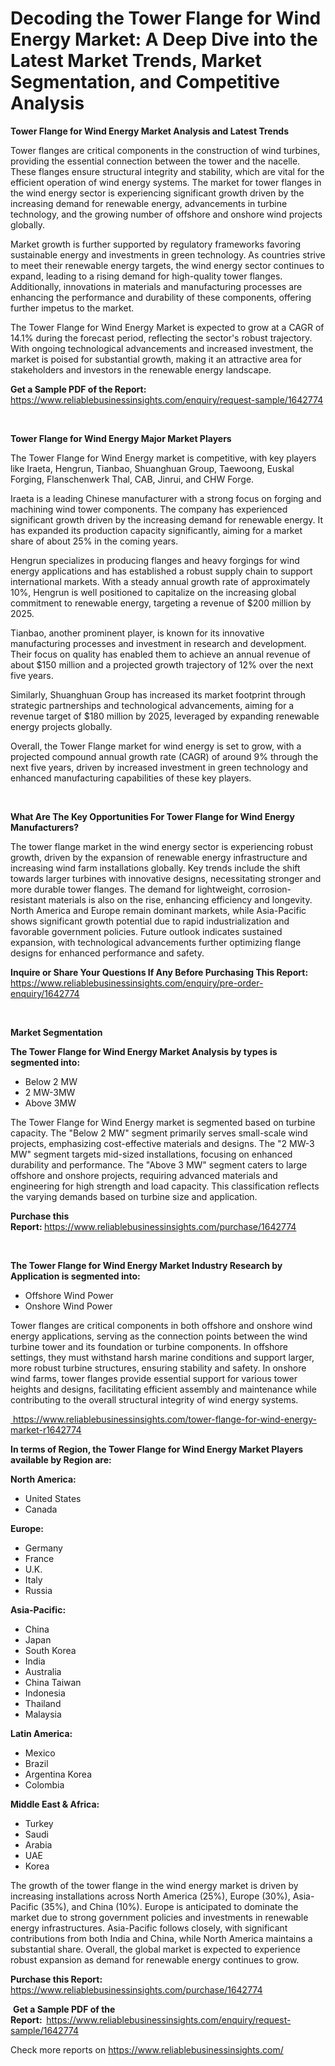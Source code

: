 <p><h1>Decoding the Tower Flange for Wind Energy Market: A Deep Dive into the Latest Market Trends, Market Segmentation, and Competitive Analysis</h1></p><p><strong>Tower Flange for Wind Energy Market Analysis and Latest Trends</strong></p>
<p><p>Tower flanges are critical components in the construction of wind turbines, providing the essential connection between the tower and the nacelle. These flanges ensure structural integrity and stability, which are vital for the efficient operation of wind energy systems. The market for tower flanges in the wind energy sector is experiencing significant growth driven by the increasing demand for renewable energy, advancements in turbine technology, and the growing number of offshore and onshore wind projects globally.</p><p>Market growth is further supported by regulatory frameworks favoring sustainable energy and investments in green technology. As countries strive to meet their renewable energy targets, the wind energy sector continues to expand, leading to a rising demand for high-quality tower flanges. Additionally, innovations in materials and manufacturing processes are enhancing the performance and durability of these components, offering further impetus to the market.</p><p>The Tower Flange for Wind Energy Market is expected to grow at a CAGR of 14.1% during the forecast period, reflecting the sector's robust trajectory. With ongoing technological advancements and increased investment, the market is poised for substantial growth, making it an attractive area for stakeholders and investors in the renewable energy landscape.</p></p>
<p><strong>Get a Sample PDF of the Report:&nbsp;</strong> <a href="https://www.reliablebusinessinsights.com/enquiry/request-sample/1642774?utm_campaign=3439&utm_medium=2&utm_source=Github&utm_content=ia&utm_term=28032025&utm_id=tower-flange-for-wind-energy">https://www.reliablebusinessinsights.com/enquiry/request-sample/1642774</a></p>
<p>&nbsp;</p>
<p><strong>Tower Flange for Wind Energy Major Market Players</strong></p>
<p><p>The Tower Flange for Wind Energy market is competitive, with key players like Iraeta, Hengrun, Tianbao, Shuanghuan Group, Taewoong, Euskal Forging, Flanschenwerk Thal, CAB, Jinrui, and CHW Forge. </p><p>Iraeta is a leading Chinese manufacturer with a strong focus on forging and machining wind tower components. The company has experienced significant growth driven by the increasing demand for renewable energy. It has expanded its production capacity significantly, aiming for a market share of about 25% in the coming years.</p><p>Hengrun specializes in producing flanges and heavy forgings for wind energy applications and has established a robust supply chain to support international markets. With a steady annual growth rate of approximately 10%, Hengrun is well positioned to capitalize on the increasing global commitment to renewable energy, targeting a revenue of $200 million by 2025.</p><p>Tianbao, another prominent player, is known for its innovative manufacturing processes and investment in research and development. Their focus on quality has enabled them to achieve an annual revenue of about $150 million and a projected growth trajectory of 12% over the next five years.</p><p>Similarly, Shuanghuan Group has increased its market footprint through strategic partnerships and technological advancements, aiming for a revenue target of $180 million by 2025, leveraged by expanding renewable energy projects globally.</p><p>Overall, the Tower Flange market for wind energy is set to grow, with a projected compound annual growth rate (CAGR) of around 9% through the next five years, driven by increased investment in green technology and enhanced manufacturing capabilities of these key players.</p></p>
<p>&nbsp;</p>
<p><strong>What Are The Key Opportunities For Tower Flange for Wind Energy Manufacturers?</strong></p>
<p><p>The tower flange market in the wind energy sector is experiencing robust growth, driven by the expansion of renewable energy infrastructure and increasing wind farm installations globally. Key trends include the shift towards larger turbines with innovative designs, necessitating stronger and more durable tower flanges. The demand for lightweight, corrosion-resistant materials is also on the rise, enhancing efficiency and longevity. North America and Europe remain dominant markets, while Asia-Pacific shows significant growth potential due to rapid industrialization and favorable government policies. Future outlook indicates sustained expansion, with technological advancements further optimizing flange designs for enhanced performance and safety.</p></p>
<p><strong>Inquire or Share Your Questions If Any Before Purchasing This Report:</strong> <a href="https://www.reliablebusinessinsights.com/enquiry/pre-order-enquiry/1642774?utm_campaign=3439&utm_medium=2&utm_source=Github&utm_content=ia&utm_term=28032025&utm_id=tower-flange-for-wind-energy">https://www.reliablebusinessinsights.com/enquiry/pre-order-enquiry/1642774</a></p>
<p>&nbsp;</p>
<p><strong>Market Segmentation</strong></p>
<p><strong>The Tower Flange for Wind Energy Market Analysis by types is segmented into:</strong></p>
<p><ul><li>Below 2 MW</li><li>2 MW-3MW</li><li>Above 3MW</li></ul></p>
<p><p>The Tower Flange for Wind Energy market is segmented based on turbine capacity. The "Below 2 MW" segment primarily serves small-scale wind projects, emphasizing cost-effective materials and designs. The "2 MW-3 MW" segment targets mid-sized installations, focusing on enhanced durability and performance. The "Above 3 MW" segment caters to large offshore and onshore projects, requiring advanced materials and engineering for high strength and load capacity. This classification reflects the varying demands based on turbine size and application.</p></p>
<p><strong>Purchase this Report:&nbsp;</strong><a href="https://www.reliablebusinessinsights.com/purchase/1642774?utm_campaign=3439&utm_medium=2&utm_source=Github&utm_content=ia&utm_term=28032025&utm_id=tower-flange-for-wind-energy">https://www.reliablebusinessinsights.com/purchase/1642774</a></p>
<p>&nbsp;</p>
<p><strong>The Tower Flange for Wind Energy Market Industry Research by Application is segmented into:</strong></p>
<p><ul><li>Offshore Wind Power</li><li>Onshore Wind Power</li></ul></p>
<p><p>Tower flanges are critical components in both offshore and onshore wind energy applications, serving as the connection points between the wind turbine tower and its foundation or turbine components. In offshore settings, they must withstand harsh marine conditions and support larger, more robust turbine structures, ensuring stability and safety. In onshore wind farms, tower flanges provide essential support for various tower heights and designs, facilitating efficient assembly and maintenance while contributing to the overall structural integrity of wind energy systems.</p></p>
<p><a href="https://www.reliablebusinessinsights.com/tower-flange-for-wind-energy-market-r1642774?utm_campaign=3439&utm_medium=2&utm_source=Github&utm_content=ia&utm_term=28032025&utm_id=tower-flange-for-wind-energy">&nbsp;https://www.reliablebusinessinsights.com/tower-flange-for-wind-energy-market-r1642774</a></p>
<p><strong>In terms of Region, the Tower Flange for Wind Energy Market Players available by Region are:</strong></p>
<p>
    <p> <strong> North America: </strong>
        <ul>
            <li>United States</li>
            <li>Canada</li>
        </ul>
        </p> 
    <p> <strong> Europe: </strong>
        <ul>
            <li>Germany</li>
            <li>France</li>
            <li>U.K.</li>
            <li>Italy</li>
            <li>Russia</li>
        </ul>
        </p> 
    <p> <strong> Asia-Pacific: </strong>
        <ul>
            <li>China</li>
            <li>Japan</li>
            <li>South Korea</li>
            <li>India</li>
            <li>Australia</li>
            <li>China Taiwan</li>
            <li>Indonesia</li>
            <li>Thailand</li>
            <li>Malaysia</li>
        </ul>
        </p> 
    <p> <strong> Latin America: </strong>
        <ul>
            <li>Mexico</li>
            <li>Brazil</li>
            <li>Argentina Korea</li>
            <li>Colombia</li>
        </ul>
        </p> 
    <p> <strong> Middle East & Africa: </strong>
        <ul>
            <li>Turkey</li>
            <li>Saudi</li>
            <li>Arabia</li>
            <li>UAE</li>
            <li>Korea</li>
        </ul>
    </p>
    </p>
<p><p>The growth of the tower flange in the wind energy market is driven by increasing installations across North America (25%), Europe (30%), Asia-Pacific (35%), and China (10%). Europe is anticipated to dominate the market due to strong government policies and investments in renewable energy infrastructures. Asia-Pacific follows closely, with significant contributions from both India and China, while North America maintains a substantial share. Overall, the global market is expected to experience robust expansion as demand for renewable energy continues to grow.</p></p>
<p><strong>Purchase this Report: </strong><a href="https://www.reliablebusinessinsights.com/purchase/1642774?utm_campaign=3439&utm_medium=2&utm_source=Github&utm_content=ia&utm_term=28032025&utm_id=tower-flange-for-wind-energy">https://www.reliablebusinessinsights.com/purchase/1642774</a></p>
<p>&nbsp;<strong>Get a Sample PDF of the Report:&nbsp;&nbsp;</strong><a href="https://www.reliablebusinessinsights.com/enquiry/request-sample/1642774?utm_campaign=3439&utm_medium=2&utm_source=Github&utm_content=ia&utm_term=28032025&utm_id=tower-flange-for-wind-energy">https://www.reliablebusinessinsights.com/enquiry/request-sample/1642774</a></p>
<p><strong></strong></p>
<p>Check more reports on <a href="https://www.reliablebusinessinsights.com/?utm_campaign=3439&utm_medium=2&utm_source=Github&utm_content=ia&utm_term=28032025&utm_id=tower-flange-for-wind-energy">https://www.reliablebusinessinsights.com/</a></p>